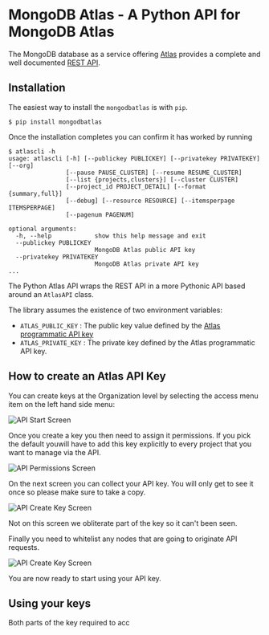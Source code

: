 # MongoDB Atlas - A Python API for MongoDB Atlas

The MongoDB database as a service offering [Atlas](https://www.mongodb.com/cloud/atlas) provides
a complete and well documented [REST API](https://docs.atlas.mongodb.com/api/).

## Installation

The easiest way to install the `mongodbatlas` is with `pip`.

```shell
$ pip install mongodbatlas
```

Once the installation completes you can confirm it has worked by running

```shell
$ atlascli -h
usage: atlascli [-h] [--publickey PUBLICKEY] [--privatekey PRIVATEKEY] [--org]
                [--pause PAUSE_CLUSTER] [--resume RESUME_CLUSTER]
                [--list {projects,clusters}] [--cluster CLUSTER]
                [--project_id PROJECT_DETAIL] [--format {summary,full}]
                [--debug] [--resource RESOURCE] [--itemsperpage ITEMSPERPAGE]
                [--pagenum PAGENUM]

optional arguments:
  -h, --help            show this help message and exit
  --publickey PUBLICKEY
                        MongoDB Atlas public API key
  --privatekey PRIVATEKEY
                        MongoDB Atlas private API key
...
```


The Python Atlas API wraps the REST API in a more Pythonic
API based around an ``AtlasAPI`` class. 

The library assumes the existence of two environment variables:

* `ATLAS_PUBLIC_KEY` : The public key value defined by the 
[Atlas programmatic API key](https://docs.atlas.mongodb.com/configure-api-access/#programmatic-api-keys)
* `ATLAS_PRIVATE_KEY` : The private key defined by the Atlas programmatic API
key.

## How to create an Atlas API Key
You can create keys at the Organization level by selecting the access menu item 
on the left hand side menu:

![API Start Screen ](https://raw.githubusercontent.com/jdrumgoole/atlasapi/master/images/api-key-screen.png)


Once you create a key you then need to assign it permissions. If you pick the 
default youwill have to add this key explicitly to every project that you want 
to manage via the API.

![API Permissions Screen ](https://raw.githubusercontent.com/jdrumgoole/atlasapi/master/images/api-key-permissions.png)

On the next screen you can collect your API key. You will only get to see it
once so please make sure to take a copy.


![API Create Key Screen ](https://raw.githubusercontent.com/jdrumgoole/atlasapi/master/images/api-key-create.png)

Not on this screen we obliterate part of the key so it can't been seen. 

Finally you need to whitelist any nodes that are going to originate API requests. 

![API Create Key Screen ](https://raw.githubusercontent.com/jdrumgoole/atlasapi/master/images/api-key-whitelist.png)

You are now ready to start using your API key.

## Using your keys

Both parts of the key required to acc
